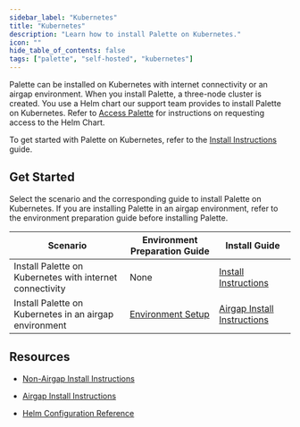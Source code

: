 ```yaml
---
sidebar_label: "Kubernetes"
title: "Kubernetes"
description: "Learn how to install Palette on Kubernetes."
icon: ""
hide_table_of_contents: false
tags: ["palette", "self-hosted", "kubernetes"]
---
```


Palette can be installed on Kubernetes with internet connectivity or an airgap environment. When you install Palette, a
three-node cluster is created. You use a Helm chart our support team provides to install Palette on Kubernetes. Refer to
[Access Palette](../../enterprise-version.md#access-palette) for instructions on requesting access to the Helm Chart.

To get started with Palette on Kubernetes, refer to the [Install Instructions](install.md) guide.

## Get Started

Select the scenario and the corresponding guide to install Palette on Kubernetes. If you are installing Palette in an
airgap environment, refer to the environment preparation guide before installing Palette.

| Scenario                                                 | Environment Preparation Guide                                           | Install Guide                                              |
| -------------------------------------------------------- | ----------------------------------------------------------------------- | ---------------------------------------------------------- |
| Install Palette on Kubernetes with internet connectivity | None                                                                    | [Install Instructions](install.md)                         |
| Install Palette on Kubernetes in an airgap environment   | [Environment Setup](./airgap-install/kubernetes-airgap-instructions.md) | [Airgap Install Instructions](./airgap-install/install.md) |

## Resources

- [Non-Airgap Install Instructions](install.md)

- [Airgap Install Instructions](./airgap-install/install.md)

- [Helm Configuration Reference](palette-helm-ref.md)
